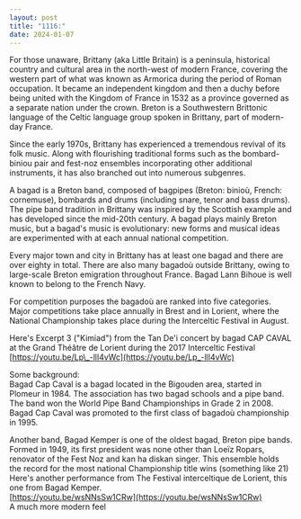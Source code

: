 ```yaml
---
layout: post
title: "1116:"
date: 2024-01-07
---
```


For those unaware, Brittany (aka Little Britain) is a peninsula, historical country and cultural area in the north-west of modern France, covering the western part of what was known as Armorica during the period of Roman occupation. It became an independent kingdom and then a duchy before being united with the Kingdom of France in 1532 as a province governed as a separate nation under the crown. Breton is a Southwestern Brittonic language of the Celtic language group spoken in Brittany, part of modern-day France.

Since the early 1970s, Brittany has experienced a tremendous revival of its folk music. Along with flourishing traditional forms such as the bombard-biniou pair and fest-noz ensembles incorporating other additional instruments, it has also branched out into numerous subgenres.

A bagad is a Breton band, composed of bagpipes (Breton: binioù, French: cornemuse), bombards and drums (including snare, tenor and bass drums). The pipe band tradition in Brittany was inspired by the Scottish example and has developed since the mid-20th century. A bagad plays mainly Breton music, but a bagad's music is evolutionary: new forms and musical ideas are experimented with at each annual national competition.

Every major town and city in Brittany has at least one bagad and there are over eighty in total. There are also many bagadoù outside Brittany, owing to large-scale Breton emigration throughout France. Bagad Lann Bihoue is well known to belong to the French Navy.

For competition purposes the bagadoù are ranked into five categories. Major competitions take place annually in Brest and in Lorient, where the National Championship takes place during the Interceltic Festival in August.

Here's Excerpt 3 ("Kimiad") from the Tan De'i concert by bagad CAP CAVAL at the Grand Théâtre de Lorient during the 2017 Interceltic Festival      
[https://youtu.be/Lp\_-lll4vWc](https://youtu.be/Lp_-lll4vWc)

Some background:  
Bagad Cap Caval is a bagad located in the Bigouden area, started in Plomeur in 1984\. The association has two bagad schools and a pipe band. The band won the World Pipe Band Championships in Grade 2 in 2008\. Bagad Cap Caval was promoted to the first class of bagadoù championship in 1995\.

Another band, Bagad Kemper is one of the oldest bagad, Breton pipe bands. Formed in 1949, its first president was none other than Loeïz Ropars, renovator of the Fest Noz and kan ha diskan singer. This ensemble holds the record for the most national Championship title wins (something like 21\)  
Here's another performance from The Festival interceltique de Lorient, this one from Bagad Kemper.  
[https://youtu.be/wsNNsSw1CRw](https://youtu.be/wsNNsSw1CRw)  
A much more modern feel
